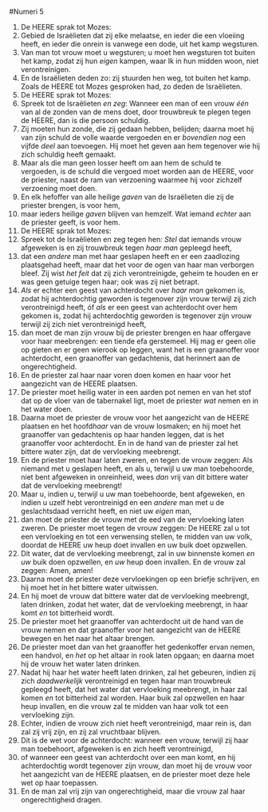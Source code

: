 #Numeri 5
1. De HEERE sprak tot Mozes:
2. Gebied de Israëlieten dat zij elke melaatse, en ieder die een vloeiing heeft, en ieder die onrein is vanwege een dode, uit het kamp wegsturen.
3. Van man tot vrouw moet u wegsturen; u moet hen wegsturen tot buiten het kamp, zodat zij hun *eigen* kampen, waar Ik in hun midden woon, niet verontreinigen.
4. En de Israëlieten deden zo: zij stuurden hen weg, tot buiten het kamp. Zoals de HEERE tot Mozes gesproken had, zo deden de Israëlieten.
5. De HEERE sprak tot Mozes:
6. Spreek tot de Israëlieten *en zeg*: Wanneer een man of een vrouw *één* van al de zonden van de mens doet, door trouwbreuk te plegen tegen de HEERE, dan is die persoon schuldig.
7. Zij moeten hun zonde, die zij gedaan hebben, belijden; daarna moet hij van zijn schuld de volle waarde vergoeden en er *bovendien nog* een vijfde *deel* aan toevoegen. Hij moet het geven aan hem tegenover wie hij zich schuldig heeft gemaakt.
8. Maar als die man geen losser heeft om aan hem de schuld te vergoeden, is de schuld die vergoed moet worden aan de HEERE, voor de priester, naast de ram van verzoening waarmee hij voor zichzelf verzoening moet doen.
9. En elk hefoffer van alle heilige *gaven* van de Israëlieten die zij de priester brengen, is voor hem,
10. maar ieders heilige *gaven* blijven van hemzelf. Wat iemand *echter* aan de priester geeft, is voor hem.
11. De HEERE sprak tot Mozes:
12. Spreek tot de Israëlieten en zeg tegen hen: *Stel* dat iemands vrouw afgeweken is en zij trouwbreuk tegen *haar man* gepleegd heeft,
13. dat een *andere* man met haar geslapen heeft en er een zaadlozing plaatsgehad heeft, maar dat het voor de ogen van haar man verborgen bleef. Zij wist *het feit* dat zij zich verontreinigde, geheim te houden en er was geen getuige tegen haar; ook was zij niet betrapt.
14. *Als* er echter een geest van achterdocht over *haar man* gekomen is, zodat hij achterdochtig geworden is tegenover zijn vrouw terwijl zij zich verontreinigd heeft, óf *als* er een geest van achterdocht over hem gekomen is, zodat hij achterdochtig geworden is tegenover zijn vrouw terwijl zij zich niet verontreinigd heeft,
15. dan moet de man zijn vrouw bij de priester brengen en haar offergave voor haar meebrengen: een tiende efa gerstemeel. Hij mag er geen olie op gieten en er geen wierook op leggen, want het is een graanoffer voor achterdocht, een graanoffer van gedachtenis, dat herinnert aan de ongerechtigheid.
16. En de priester zal haar naar voren doen komen en haar voor het aangezicht van de HEERE plaatsen.
17. De priester moet heilig water in een aarden pot nemen en van het stof dat op de vloer van de tabernakel ligt, moet de priester *wat* nemen en in het water doen.
18. Daarna moet de priester de vrouw voor het aangezicht van de HEERE plaatsen en het hoofd*haar* van de vrouw losmaken; en hij moet het graanoffer van gedachtenis op haar handen leggen, dat is het graanoffer voor achterdocht. En in de hand van de priester zal het bittere water zijn, dat de vervloeking meebrengt.
19. En de priester moet haar laten zweren, en tegen de vrouw zeggen: Als niemand met u geslapen heeft, en als u, terwijl u uw man toebehoorde, niet bent afgeweken in onreinheid, wees *dan* vrij van dit bittere water dat de vervloeking meebrengt!
20. Maar u, indien u, terwijl u uw man toebehoorde, bent afgeweken, en indien u uzelf hebt verontreinigd en een *andere* man met u de geslachtsdaad verricht heeft, en niet uw *eigen* man,
21. dan moet de priester de vrouw met de eed van de vervloeking laten zweren. De priester moet tegen de vrouw zeggen: De HEERE zal u tot een vervloeking en tot een verwensing stellen, te midden van uw volk, doordat de HEERE uw heup doet invallen en uw buik doet opzwellen.
22. Dit water, dat de vervloeking meebrengt, zal in uw binnenste komen *en uw* buik doen opzwellen, en *uw* heup doen invallen. En de vrouw zal zeggen: Amen, amen!
23. Daarna moet de priester deze vervloekingen op een briefje schrijven, en hij moet het in het bittere water uitwissen.
24. En hij moet de vrouw dat bittere water dat de vervloeking meebrengt, laten drinken, zodat het water, dat de vervloeking meebrengt, in haar komt *en* tot bitterheid wordt.
25. De priester moet het graanoffer van achterdocht uit de hand van de vrouw nemen en dat graanoffer voor het aangezicht van de HEERE bewegen en het naar het altaar brengen.
26. De priester moet dan van het graanoffer het gedenkoffer ervan nemen, een handvol, en *het* op het altaar in rook laten opgaan; en daarna moet hij de vrouw het water laten drinken.
27. Nadat hij haar het water heeft laten drinken, zal het gebeuren, indien zij zich *daadwerkelijk* verontreinigd en tegen haar man trouwbreuk gepleegd heeft, dat het water dat vervloeking meebrengt, in haar zal komen *en* tot bitterheid zal worden. Haar buik zal opzwellen en haar heup invallen, en die vrouw zal te midden van haar volk tot een vervloeking zijn.
28. Echter, indien de vrouw zich niet heeft verontreinigd, maar rein is, dan zal zij vrij zijn, en zij zal vruchtbaar blijven.
29. Dit is de wet voor de achterdocht: wanneer een vrouw, terwijl zij haar man toebehoort, afgeweken is en zich heeft verontreinigd,
30. of wanneer een geest van achterdocht over een man komt, en hij achterdochtig wordt tegenover zijn vrouw, dan moet hij de vrouw voor het aangezicht van de HEERE plaatsen, en de priester moet deze hele wet op haar toepassen.
31. En de man zal vrij zijn van ongerechtigheid, maar die vrouw zal haar ongerechtigheid dragen.
